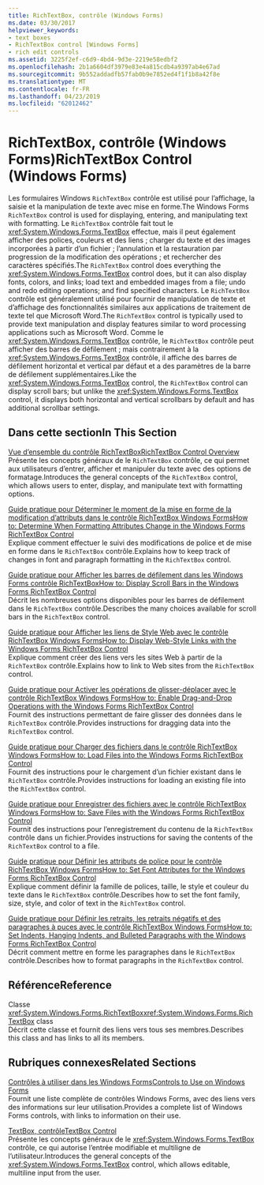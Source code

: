 ```yaml
---
title: RichTextBox, contrôle (Windows Forms)
ms.date: 03/30/2017
helpviewer_keywords:
- text boxes
- RichTextBox control [Windows Forms]
- rich edit controls
ms.assetid: 3225f2ef-c6d9-4bd4-9d3e-2219e58edbf2
ms.openlocfilehash: 2b1a6604df3979e83e4a815cdb4a9397ab4e67ad
ms.sourcegitcommit: 9b552addadfb57fab0b9e7852ed4f1f1b8a42f8e
ms.translationtype: MT
ms.contentlocale: fr-FR
ms.lasthandoff: 04/23/2019
ms.locfileid: "62012462"
---
```

# <a name="richtextbox-control-windows-forms"></a><span data-ttu-id="a5aa7-102">RichTextBox, contrôle (Windows Forms)</span><span class="sxs-lookup"><span data-stu-id="a5aa7-102">RichTextBox Control (Windows Forms)</span></span>
<span data-ttu-id="a5aa7-103">Les formulaires Windows `RichTextBox` contrôle est utilisé pour l’affichage, la saisie et la manipulation de texte avec mise en forme.</span><span class="sxs-lookup"><span data-stu-id="a5aa7-103">The Windows Forms `RichTextBox` control is used for displaying, entering, and manipulating text with formatting.</span></span> <span data-ttu-id="a5aa7-104">Le `RichTextBox` contrôle fait tout le <xref:System.Windows.Forms.TextBox> effectue, mais il peut également afficher des polices, couleurs et des liens ; charger du texte et des images incorporées à partir d’un fichier ; l’annulation et la restauration par progression de la modification des opérations ; et rechercher des caractères spécifiés.</span><span class="sxs-lookup"><span data-stu-id="a5aa7-104">The `RichTextBox` control does everything the <xref:System.Windows.Forms.TextBox> control does, but it can also display fonts, colors, and links; load text and embedded images from a file; undo and redo editing operations; and find specified characters.</span></span> <span data-ttu-id="a5aa7-105">Le `RichTextBox` contrôle est généralement utilisé pour fournir de manipulation de texte et d’affichage des fonctionnalités similaires aux applications de traitement de texte tel que Microsoft Word.</span><span class="sxs-lookup"><span data-stu-id="a5aa7-105">The `RichTextBox` control is typically used to provide text manipulation and display features similar to word processing applications such as Microsoft Word.</span></span> <span data-ttu-id="a5aa7-106">Comme le <xref:System.Windows.Forms.TextBox> contrôle, le `RichTextBox` contrôle peut afficher des barres de défilement ; mais contrairement à la <xref:System.Windows.Forms.TextBox> contrôle, il affiche des barres de défilement horizontal et vertical par défaut et a des paramètres de la barre de défilement supplémentaires.</span><span class="sxs-lookup"><span data-stu-id="a5aa7-106">Like the <xref:System.Windows.Forms.TextBox> control, the `RichTextBox` control can display scroll bars; but unlike the <xref:System.Windows.Forms.TextBox> control, it displays both horizontal and vertical scrollbars by default and has additional scrollbar settings.</span></span>  
  
## <a name="in-this-section"></a><span data-ttu-id="a5aa7-107">Dans cette section</span><span class="sxs-lookup"><span data-stu-id="a5aa7-107">In This Section</span></span>  
 [<span data-ttu-id="a5aa7-108">Vue d’ensemble du contrôle RichTextBox</span><span class="sxs-lookup"><span data-stu-id="a5aa7-108">RichTextBox Control Overview</span></span>](richtextbox-control-overview-windows-forms.md)  
 <span data-ttu-id="a5aa7-109">Présente les concepts généraux de le `RichTextBox` contrôle, ce qui permet aux utilisateurs d’entrer, afficher et manipuler du texte avec des options de formatage.</span><span class="sxs-lookup"><span data-stu-id="a5aa7-109">Introduces the general concepts of the `RichTextBox` control, which allows users to enter, display, and manipulate text with formatting options.</span></span>  
  
 [<span data-ttu-id="a5aa7-110">Guide pratique pour Déterminer le moment de la mise en forme de la modification d’attributs dans le contrôle RichTextBox Windows Forms</span><span class="sxs-lookup"><span data-stu-id="a5aa7-110">How to: Determine When Formatting Attributes Change in the Windows Forms RichTextBox Control</span></span>](determine-when-formatting-attributes-change-wf-richtextbox-control.md)  
 <span data-ttu-id="a5aa7-111">Explique comment effectuer le suivi des modifications de police et de mise en forme dans le `RichTextBox` contrôle.</span><span class="sxs-lookup"><span data-stu-id="a5aa7-111">Explains how to keep track of changes in font and paragraph formatting in the `RichTextBox` control.</span></span>  
  
 [<span data-ttu-id="a5aa7-112">Guide pratique pour Afficher les barres de défilement dans les Windows Forms contrôle RichTextBox</span><span class="sxs-lookup"><span data-stu-id="a5aa7-112">How to: Display Scroll Bars in the Windows Forms RichTextBox Control</span></span>](how-to-display-scroll-bars-in-the-windows-forms-richtextbox-control.md)  
 <span data-ttu-id="a5aa7-113">Décrit les nombreuses options disponibles pour les barres de défilement dans le `RichTextBox` contrôle.</span><span class="sxs-lookup"><span data-stu-id="a5aa7-113">Describes the many choices available for scroll bars in the `RichTextBox` control.</span></span>  
  
 [<span data-ttu-id="a5aa7-114">Guide pratique pour Afficher les liens de Style Web avec le contrôle RichTextBox Windows Forms</span><span class="sxs-lookup"><span data-stu-id="a5aa7-114">How to: Display Web-Style Links with the Windows Forms RichTextBox Control</span></span>](how-to-display-web-style-links-with-the-windows-forms-richtextbox-control.md)  
 <span data-ttu-id="a5aa7-115">Explique comment créer des liens vers les sites Web à partir de la `RichTextBox` contrôle.</span><span class="sxs-lookup"><span data-stu-id="a5aa7-115">Explains how to link to Web sites from the `RichTextBox` control.</span></span>  
  
 [<span data-ttu-id="a5aa7-116">Guide pratique pour Activer les opérations de glisser-déplacer avec le contrôle RichTextBox Windows Forms</span><span class="sxs-lookup"><span data-stu-id="a5aa7-116">How to: Enable Drag-and-Drop Operations with the Windows Forms RichTextBox Control</span></span>](enable-drag-and-drop-operations-with-wf-richtextbox-control.md)  
 <span data-ttu-id="a5aa7-117">Fournit des instructions permettant de faire glisser des données dans le `RichTextBox` contrôle.</span><span class="sxs-lookup"><span data-stu-id="a5aa7-117">Provides instructions for dragging data into the `RichTextBox` control.</span></span>  
  
 [<span data-ttu-id="a5aa7-118">Guide pratique pour Charger des fichiers dans le contrôle RichTextBox Windows Forms</span><span class="sxs-lookup"><span data-stu-id="a5aa7-118">How to: Load Files into the Windows Forms RichTextBox Control</span></span>](how-to-load-files-into-the-windows-forms-richtextbox-control.md)  
 <span data-ttu-id="a5aa7-119">Fournit des instructions pour le chargement d’un fichier existant dans le `RichTextBox` contrôle.</span><span class="sxs-lookup"><span data-stu-id="a5aa7-119">Provides instructions for loading an existing file into the `RichTextBox` control.</span></span>  
  
 [<span data-ttu-id="a5aa7-120">Guide pratique pour Enregistrer des fichiers avec le contrôle RichTextBox Windows Forms</span><span class="sxs-lookup"><span data-stu-id="a5aa7-120">How to: Save Files with the Windows Forms RichTextBox Control</span></span>](how-to-save-files-with-the-windows-forms-richtextbox-control.md)  
 <span data-ttu-id="a5aa7-121">Fournit des instructions pour l’enregistrement du contenu de la `RichTextBox` contrôle dans un fichier.</span><span class="sxs-lookup"><span data-stu-id="a5aa7-121">Provides instructions for saving the contents of the `RichTextBox` control to a file.</span></span>  
  
 [<span data-ttu-id="a5aa7-122">Guide pratique pour Définir les attributs de police pour le contrôle RichTextBox Windows Forms</span><span class="sxs-lookup"><span data-stu-id="a5aa7-122">How to: Set Font Attributes for the Windows Forms RichTextBox Control</span></span>](how-to-set-font-attributes-for-the-windows-forms-richtextbox-control.md)  
 <span data-ttu-id="a5aa7-123">Explique comment définir la famille de polices, taille, le style et couleur du texte dans le `RichTextBox` contrôle.</span><span class="sxs-lookup"><span data-stu-id="a5aa7-123">Describes how to set the font family, size, style, and color of text in the `RichTextBox` control.</span></span>  
  
 [<span data-ttu-id="a5aa7-124">Guide pratique pour Définir les retraits, les retraits négatifs et des paragraphes à puces avec le contrôle RichTextBox Windows Forms</span><span class="sxs-lookup"><span data-stu-id="a5aa7-124">How to: Set Indents, Hanging Indents, and Bulleted Paragraphs with the Windows Forms RichTextBox Control</span></span>](set-indents-hanging-indents-bulleted-paragraphs-with-wf-richtextbox.md)  
 <span data-ttu-id="a5aa7-125">Décrit comment mettre en forme les paragraphes dans le `RichTextBox` contrôle.</span><span class="sxs-lookup"><span data-stu-id="a5aa7-125">Describes how to format paragraphs in the `RichTextBox` control.</span></span>  
  
## <a name="reference"></a><span data-ttu-id="a5aa7-126">Référence</span><span class="sxs-lookup"><span data-stu-id="a5aa7-126">Reference</span></span>  
 <span data-ttu-id="a5aa7-127">Classe <xref:System.Windows.Forms.RichTextBox></span><span class="sxs-lookup"><span data-stu-id="a5aa7-127"><xref:System.Windows.Forms.RichTextBox> class</span></span>  
 <span data-ttu-id="a5aa7-128">Décrit cette classe et fournit des liens vers tous ses membres.</span><span class="sxs-lookup"><span data-stu-id="a5aa7-128">Describes this class and has links to all its members.</span></span>  
  
## <a name="related-sections"></a><span data-ttu-id="a5aa7-129">Rubriques connexes</span><span class="sxs-lookup"><span data-stu-id="a5aa7-129">Related Sections</span></span>  
 [<span data-ttu-id="a5aa7-130">Contrôles à utiliser dans les Windows Forms</span><span class="sxs-lookup"><span data-stu-id="a5aa7-130">Controls to Use on Windows Forms</span></span>](controls-to-use-on-windows-forms.md)  
 <span data-ttu-id="a5aa7-131">Fournit une liste complète de contrôles Windows Forms, avec des liens vers des informations sur leur utilisation.</span><span class="sxs-lookup"><span data-stu-id="a5aa7-131">Provides a complete list of Windows Forms controls, with links to information on their use.</span></span>  
  
 [<span data-ttu-id="a5aa7-132">TextBox, contrôle</span><span class="sxs-lookup"><span data-stu-id="a5aa7-132">TextBox Control</span></span>](textbox-control-windows-forms.md)  
 <span data-ttu-id="a5aa7-133">Présente les concepts généraux de le <xref:System.Windows.Forms.TextBox> contrôle, ce qui autorise l’entrée modifiable et multiligne de l’utilisateur.</span><span class="sxs-lookup"><span data-stu-id="a5aa7-133">Introduces the general concepts of the <xref:System.Windows.Forms.TextBox> control, which allows editable, multiline input from the user.</span></span>
